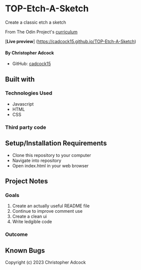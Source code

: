 # TOP-Etch-A-Sketch

Create a classic etch a sketch

From The Odin Project's [curriculum](https://www.theodinproject.com/)

[**Live preview**] (https://cadcock15.github.io/TOP-Etch-A-Sketch)

#### By **Christopher Adcock**
* GitHub: [cadcock15](https://github.com/cadcock15)

## Built with

### Technologies Used

* Javascript
* HTML
* CSS

### Third party code

## Setup/Installation Requirements

* Clone this repository to your computer
* Navigate into repository
* Open index.html in your web browser

## Project Notes

### Goals

1. Create an actually useful README file
2. Continue to improve comment use
3. Create a clean ui
4. Write ledgible code

### Outcome

## Known Bugs

Copyright (c) 2023 Christopher Adcock